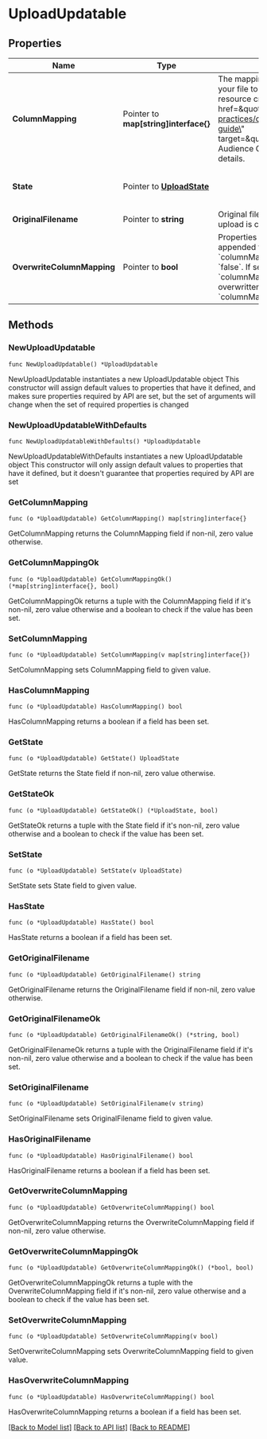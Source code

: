 # UploadUpdatable

## Properties

Name | Type | Description | Notes
------------ | ------------- | ------------- | -------------
**ColumnMapping** | Pointer to **map[string]interface{}** | The mapping of column headers in your file to Lob-required fields for the resource created. See our &lt;a href&#x3D;\&quot;https://help.lob.com/best-practices/campaign-audience-guide\&quot; target&#x3D;\&quot;_blank\&quot;&gt;Campaign Audience Guide&lt;/a&gt; for additional details. | [optional] 
**State** | Pointer to [**UploadState**](UploadState.md) |  | [optional] [default to DRAFT]
**OriginalFilename** | Pointer to **string** | Original filename provided when the upload is created. | [optional] 
**OverwriteColumnMapping** | Pointer to **bool** | Properties in &#x60;columnMapping&#x60; will be appended to the existing &#x60;columnMapping&#x60; object if set to &#x60;false&#x60;. If set to &#x60;true&#x60;, the existing &#x60;columnMapping&#x60; object will be overwritten with the data supplied in &#x60;columnMapping&#x60; property.  | [optional] 

## Methods

### NewUploadUpdatable

`func NewUploadUpdatable() *UploadUpdatable`

NewUploadUpdatable instantiates a new UploadUpdatable object
This constructor will assign default values to properties that have it defined,
and makes sure properties required by API are set, but the set of arguments
will change when the set of required properties is changed

### NewUploadUpdatableWithDefaults

`func NewUploadUpdatableWithDefaults() *UploadUpdatable`

NewUploadUpdatableWithDefaults instantiates a new UploadUpdatable object
This constructor will only assign default values to properties that have it defined,
but it doesn't guarantee that properties required by API are set

### GetColumnMapping

`func (o *UploadUpdatable) GetColumnMapping() map[string]interface{}`

GetColumnMapping returns the ColumnMapping field if non-nil, zero value otherwise.

### GetColumnMappingOk

`func (o *UploadUpdatable) GetColumnMappingOk() (*map[string]interface{}, bool)`

GetColumnMappingOk returns a tuple with the ColumnMapping field if it's non-nil, zero value otherwise
and a boolean to check if the value has been set.

### SetColumnMapping

`func (o *UploadUpdatable) SetColumnMapping(v map[string]interface{})`

SetColumnMapping sets ColumnMapping field to given value.

### HasColumnMapping

`func (o *UploadUpdatable) HasColumnMapping() bool`

HasColumnMapping returns a boolean if a field has been set.

### GetState

`func (o *UploadUpdatable) GetState() UploadState`

GetState returns the State field if non-nil, zero value otherwise.

### GetStateOk

`func (o *UploadUpdatable) GetStateOk() (*UploadState, bool)`

GetStateOk returns a tuple with the State field if it's non-nil, zero value otherwise
and a boolean to check if the value has been set.

### SetState

`func (o *UploadUpdatable) SetState(v UploadState)`

SetState sets State field to given value.

### HasState

`func (o *UploadUpdatable) HasState() bool`

HasState returns a boolean if a field has been set.

### GetOriginalFilename

`func (o *UploadUpdatable) GetOriginalFilename() string`

GetOriginalFilename returns the OriginalFilename field if non-nil, zero value otherwise.

### GetOriginalFilenameOk

`func (o *UploadUpdatable) GetOriginalFilenameOk() (*string, bool)`

GetOriginalFilenameOk returns a tuple with the OriginalFilename field if it's non-nil, zero value otherwise
and a boolean to check if the value has been set.

### SetOriginalFilename

`func (o *UploadUpdatable) SetOriginalFilename(v string)`

SetOriginalFilename sets OriginalFilename field to given value.

### HasOriginalFilename

`func (o *UploadUpdatable) HasOriginalFilename() bool`

HasOriginalFilename returns a boolean if a field has been set.

### GetOverwriteColumnMapping

`func (o *UploadUpdatable) GetOverwriteColumnMapping() bool`

GetOverwriteColumnMapping returns the OverwriteColumnMapping field if non-nil, zero value otherwise.

### GetOverwriteColumnMappingOk

`func (o *UploadUpdatable) GetOverwriteColumnMappingOk() (*bool, bool)`

GetOverwriteColumnMappingOk returns a tuple with the OverwriteColumnMapping field if it's non-nil, zero value otherwise
and a boolean to check if the value has been set.

### SetOverwriteColumnMapping

`func (o *UploadUpdatable) SetOverwriteColumnMapping(v bool)`

SetOverwriteColumnMapping sets OverwriteColumnMapping field to given value.

### HasOverwriteColumnMapping

`func (o *UploadUpdatable) HasOverwriteColumnMapping() bool`

HasOverwriteColumnMapping returns a boolean if a field has been set.


[[Back to Model list]](../README.md#documentation-for-models) [[Back to API list]](../README.md#documentation-for-api-endpoints) [[Back to README]](../README.md)


